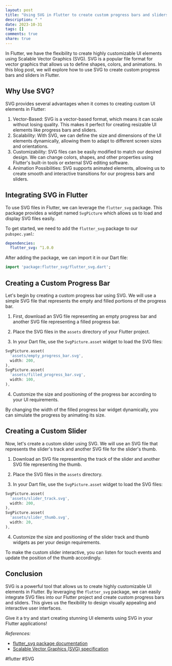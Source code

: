 ```yaml
---
layout: post
title: "Using SVG in Flutter to create custom progress bars and sliders"
description: " "
date: 2023-10-31
tags: []
comments: true
share: true
---
```


In Flutter, we have the flexibility to create highly customizable UI elements using Scalable Vector Graphics (SVG). SVG is a popular file format for vector graphics that allows us to define shapes, colors, and animations. In this blog post, we will explore how to use SVG to create custom progress bars and sliders in Flutter.

## Why Use SVG?

SVG provides several advantages when it comes to creating custom UI elements in Flutter:

1. Vector-Based: SVG is a vector-based format, which means it can scale without losing quality. This makes it perfect for creating resizable UI elements like progress bars and sliders.
2. Scalability: With SVG, we can define the size and dimensions of the UI elements dynamically, allowing them to adapt to different screen sizes and orientations.
3. Customizability: SVG files can be easily modified to match our desired design. We can change colors, shapes, and other properties using Flutter's built-in tools or external SVG editing software.
4. Animation Possibilities: SVG supports animated elements, allowing us to create smooth and interactive transitions for our progress bars and sliders.

## Integrating SVG in Flutter

To use SVG files in Flutter, we can leverage the `flutter_svg` package. This package provides a widget named `SvgPicture` which allows us to load and display SVG files easily. 

To get started, we need to add the `flutter_svg` package to our `pubspec.yaml`:

```yaml
dependencies:
  flutter_svg: ^1.0.0
```

After adding the package, we can import it in our Dart file:

```dart
import 'package:flutter_svg/flutter_svg.dart';
```

## Creating a Custom Progress Bar

Let's begin by creating a custom progress bar using SVG. We will use a simple SVG file that represents the empty and filled portions of the progress bar.

1. First, download an SVG file representing an empty progress bar and another SVG file representing a filled progress bar.

2. Place the SVG files in the `assets` directory of your Flutter project.

3. In your Dart file, use the `SvgPicture.asset` widget to load the SVG files:

```dart
SvgPicture.asset(
  'assets/empty_progress_bar.svg',
  width: 200,
),
SvgPicture.asset(
  'assets/filled_progress_bar.svg',
  width: 100,
),
```

4. Customize the size and positioning of the progress bar according to your UI requirements.

By changing the width of the filled progress bar widget dynamically, you can simulate the progress by animating its size.

## Creating a Custom Slider

Now, let's create a custom slider using SVG. We will use an SVG file that represents the slider's track and another SVG file for the slider's thumb.

1. Download an SVG file representing the track of the slider and another SVG file representing the thumb.

2. Place the SVG files in the `assets` directory.

3. In your Dart file, use the `SvgPicture.asset` widget to load the SVG files:

```dart
SvgPicture.asset(
  'assets/slider_track.svg',
  width: 200,
),
SvgPicture.asset(
  'assets/slider_thumb.svg',
  width: 20,
),
```

4. Customize the size and positioning of the slider track and thumb widgets as per your design requirements.

To make the custom slider interactive, you can listen for touch events and update the position of the thumb accordingly.

## Conclusion

SVG is a powerful tool that allows us to create highly customizable UI elements in Flutter. By leveraging the `flutter_svg` package, we can easily integrate SVG files into our Flutter project and create custom progress bars and sliders. This gives us the flexibility to design visually appealing and interactive user interfaces.

Give it a try and start creating stunning UI elements using SVG in your Flutter applications!

_References:_

- [flutter_svg package documentation](https://pub.dev/packages/flutter_svg)
- [Scalable Vector Graphics (SVG) specification](https://www.w3.org/TR/SVG2/)  

#flutter #SVG